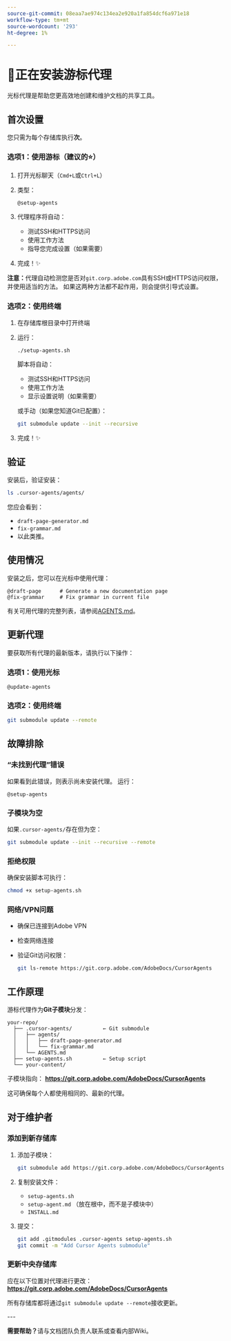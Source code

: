 ```yaml
---
source-git-commit: 08eaa7ae974c134ea2e920a1fa854dcf6a971e18
workflow-type: tm+mt
source-wordcount: '293'
ht-degree: 1%

---
```

# 🚀正在安装游标代理

光标代理是帮助您更高效地创建和维护文档的共享工具。

## 首次设置

您只需为每个存储库执行&#x200B;**次**。

### 选项1：使用游标（建议的⭐）

1. 打开光标聊天（`Cmd+L`或`Ctrl+L`）
2. 类型：

   ```
   @setup-agents
   ```

3. 代理程序将自动：
   - 测试SSH和HTTPS访问
   - 使用工作方法
   - 指导您完成设置（如果需要）
4. 完成！✨

**注意：**&#x200B;代理自动检测您是否对`git.corp.adobe.com`具有SSH或HTTPS访问权限，并使用适当的方法。 如果这两种方法都不起作用，则会提供引导式设置。

### 选项2：使用终端

1. 在存储库根目录中打开终端
2. 运行：

   ```bash
   ./setup-agents.sh
   ```

   脚本将自动：
   - 测试SSH和HTTPS访问
   - 使用工作方法
   - 显示设置说明（如果需要）

   或手动（如果您知道Git已配置）：

   ```bash
   git submodule update --init --recursive
   ```

3. 完成！✨

## 验证

安装后，验证安装：

```bash
ls .cursor-agents/agents/
```

您应会看到：
- `draft-page-generator.md`
- `fix-grammar.md`
- 以此类推。

## 使用情况

安装之后，您可以在光标中使用代理：

```
@draft-page      # Generate a new documentation page
@fix-grammar     # Fix grammar in current file
```

有关可用代理的完整列表，请参阅[AGENTS.md](AGENTS.md)。

## 更新代理

要获取所有代理的最新版本，请执行以下操作：

### 选项1：使用光标

```
@update-agents
```

### 选项2：使用终端

```bash
git submodule update --remote
```

## 故障排除

### “未找到代理”错误

如果看到此错误，则表示尚未安装代理。 运行：

```
@setup-agents
```

### 子模块为空

如果`.cursor-agents/`存在但为空：

```bash
git submodule update --init --recursive --remote
```

### 拒绝权限

确保安装脚本可执行：

```bash
chmod +x setup-agents.sh
```

### 网络/VPN问题

- 确保已连接到Adobe VPN
- 检查网络连接
- 验证Git访问权限：

  ```bash
  git ls-remote https://git.corp.adobe.com/AdobeDocs/CursorAgents
  ```

## 工作原理

游标代理作为&#x200B;**Git子模块**&#x200B;分发：

```
your-repo/
  ├── .cursor-agents/          ← Git submodule
  │   ├── agents/
  │   │   ├── draft-page-generator.md
  │   │   └── fix-grammar.md
  │   └── AGENTS.md
  ├── setup-agents.sh          ← Setup script
  └── your-content/
```

子模块指向：
**https://git.corp.adobe.com/AdobeDocs/CursorAgents**

这可确保每个人都使用相同的、最新的代理。

## 对于维护者

### 添加到新存储库

1. 添加子模块：

   ```bash
   git submodule add https://git.corp.adobe.com/AdobeDocs/CursorAgents.git .cursor-agents
   ```

2. 复制安装文件：
   - `setup-agents.sh`
   - `setup-agent.md` （放在根中，而不是子模块中）
   - `INSTALL.md`

3. 提交：

   ```bash
   git add .gitmodules .cursor-agents setup-agents.sh
   git commit -m "Add Cursor Agents submodule"
   ```

### 更新中央存储库

应在以下位置对代理进行更改：
**https://git.corp.adobe.com/AdobeDocs/CursorAgents**

所有存储库都将通过`git submodule update --remote`接收更新。

&#x200B;---

**需要帮助？**&#x200B;请与文档团队负责人联系或查看内部Wiki。
